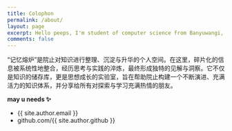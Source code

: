 ```yaml
---
title: Colophon
permalink: /about/
layout: page
excerpt: Hello peeps, I'm student of computer science from Banyuwangi, living in Jogjakarta. This blog for documentation about my programming journey, running on jekyll, hosting on netlify and using my own simple theme.
comments: false
---
```


“记忆熔炉”是院止对知识进行整理、沉淀与升华的个人空间。在这里，碎片化的信息被系统性地整合，经历思考与实践的淬炼，最终形成独特的见解与洞察。它不仅是知识的储存库，更是思想成长的实验室，旨在帮助院止构建一个不断演进、充满活力的知识体系，并分享给所有对探索与学习充满热情的朋友。

**may u needs ✨**

- {{ site.author.email }}
- github.com/{{ site.author.github }}
